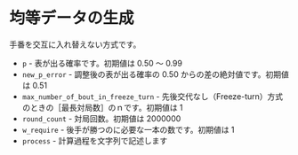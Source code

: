 # 均等データの生成

手番を交互に入れ替えない方式です。  

* `p` - 表が出る確率です。初期値は 0.50 ～ 0.99
* `new_p_error` - 調整後の表が出る確率の 0.50 からの差の絶対値です。初期値は 0.51
* `max_number_of_bout_in_freeze_turn` - 先後交代なし（Freeze-turn）方式のときの［最長対局数］のｎです。初期値は 1
* `round_count` - 対局回数。初期値は 2000000
* `w_require` - 後手が勝つのに必要な一本の数です。初期値は 1
* `process` - 計算過程を文字列で記述します

